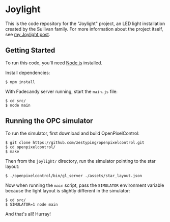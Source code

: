 # Joylight

This is the code repository for the "Joylight" project, an LED light installation created by the Sullivan family.  For more information about the project itself, see [my Joylight post](TODO).

## Getting Started

To run this code, you'll need [Node.js](http://nodejs.org/) installed.

Install dependencies:

    $ npm install

With Fadecandy server running, start the `main.js` file:

    $ cd src/
    $ node main

## Running the OPC simulator

To run the simulator, first download and build OpenPixelControl:

    $ git clone https://github.com/zestyping/openpixelcontrol.git
    $ cd openpixelcontrol/
    $ make

Then from the `joylight/` directory, run the simulator pointing to the star layout:

    $ ./openpixelcontrol/bin/gl_server ./assets/star_layout.json

Now when running the `main` script, pass the `SIMULATOR` environment variable because the light layout is slightly different in the simulator:

    $ cd src/
    $ SIMULATOR=1 node main

And that's all!  Hurray!
